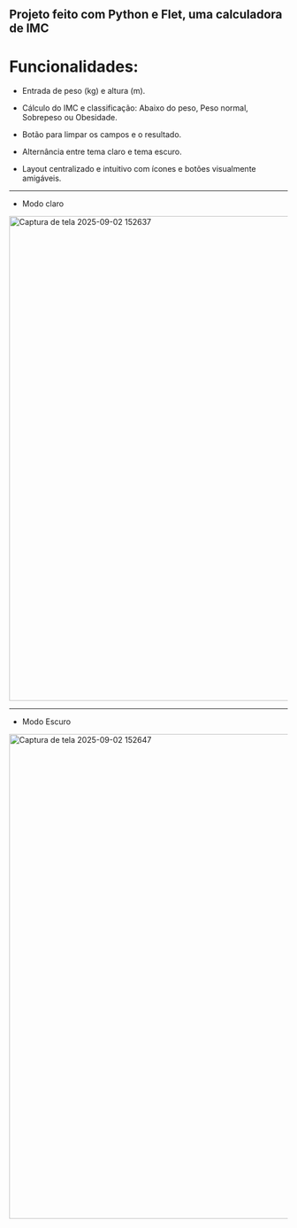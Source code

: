 ## Projeto feito com Python e Flet, uma calculadora de IMC

# Funcionalidades:

- Entrada de peso (kg) e altura (m).

- Cálculo do IMC e classificação: Abaixo do peso, Peso normal, Sobrepeso ou Obesidade.

- Botão para limpar os campos e o resultado.

- Alternância entre tema claro e tema escuro.

- Layout centralizado e intuitivo com ícones e botões visualmente amigáveis.

---

 - Modo claro 
<img width="1919" height="876" alt="Captura de tela 2025-09-02 152637" src="https://github.com/user-attachments/assets/6ab66ca5-1fcb-4620-8118-0f5e5d29645d" />

---

 - Modo Escuro
<img width="1919" height="876" alt="Captura de tela 2025-09-02 152647" src="https://github.com/user-attachments/assets/a8795ed3-8029-4fac-a15e-40f6d4a28da0" />

